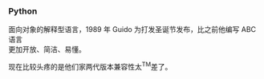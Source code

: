 ### Python

面向对象的解释型语言，1989 年 Guido 为打发圣诞节发布，比之前他编写 ABC 语言  
更加开放、简洁、易懂。

现在比较头疼的是他们家两代版本兼容性太<sup>TM</sup>差了。

